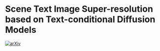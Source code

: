 # Scene Text Image Super-resolution based on Text-conditional Diffusion Models
[![arXiv](https://img.shields.io/badge/arXiv-2311.09759-b31b1b.svg)](https://arxiv.org/abs/2311.09759)
